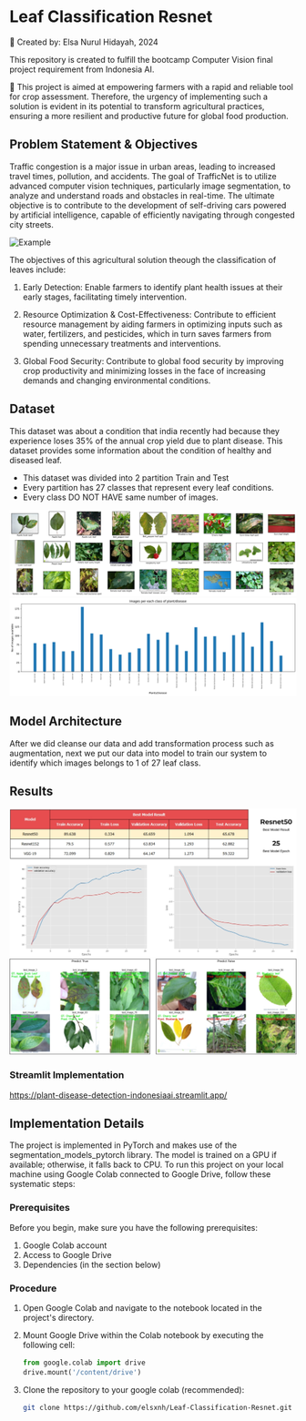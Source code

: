 # Leaf Classification Resnet

📁 Created by: Elsa Nurul Hidayah, 2024

This repository is created to fulfill the bootcamp Computer Vision final project requirement from Indonesia AI.

🔬 This project is aimed at empowering farmers with a rapid and reliable tool for crop assessment. Therefore, the urgency of implementing such a solution is evident in its potential to transform agricultural practices, ensuring a more resilient and productive future for global food production.

## Problem Statement & Objectives

Traffic congestion is a major issue in urban areas, leading to increased travel times, pollution, and accidents. The goal of TrafficNet is to utilize advanced computer vision techniques, particularly image segmentation, to analyze and understand roads and obstacles in real-time. The ultimate objective is to contribute to the development of self-driving cars powered by artificial intelligence, capable of efficiently navigating through congested city streets.

![Example](https://www.intelligenttransport.com/wp-content/uploads/self-driving-1.jpg)

The objectives of this agricultural solution theough the classification of leaves include:

1. Early Detection: Enable farmers to identify plant health issues at their early stages, facilitating timely intervention.

2. Resource Optimization & Cost-Effectiveness: Contribute to efficient resource management by aiding farmers in optimizing inputs such as water, fertilizers, and pesticides, which in turn saves farmers from spending unnecessary treatments and interventions.

3. Global Food Security: Contribute to global food security by improving crop productivity and minimizing losses in the face of increasing demands and changing environmental conditions.

## Dataset

This dataset was about a condition that india recently had because they experience loses 35% of the annual crop yield due to plant disease. This dataset provides some information about the condition of healthy and diseased leaf. 
- This dataset was divided into 2 partition Train and Test
- Every partition has 27 classes that represent every leaf conditions.
- Every class DO NOT HAVE same number of images.

![Dataset](Example.png)
![Dataset](Pictures_per_category.png)

## Model Architecture

After we did cleanse our data and add transformation process such as augmentation, next we put our data into model to train our system to identify which images belongs to 1 of 27 leaf class.

## Results 

![Dataset](https://github.com/elsxnh/Leaf-Classification-Resnet/blob/152519758bee1cf394fcccbe8cd40a5c48c08483/Results.jpg)
![Dataset](https://github.com/elsxnh/Leaf-Classification-Resnet/blob/152519758bee1cf394fcccbe8cd40a5c48c08483/Test.jpg)

### Streamlit Implementation
https://plant-disease-detection-indonesiaai.streamlit.app/



## Implementation Details

The project is implemented in PyTorch and makes use of the segmentation_models_pytorch library. The model is trained on a GPU if available; otherwise, it falls back to CPU. To run this project on your local machine using Google Colab connected to Google Drive, follow these systematic steps:

### Prerequisites

Before you begin, make sure you have the following prerequisites:

1. Google Colab account
2. Access to Google Drive
3. Dependencies (in the section below)

### Procedure

1. Open Google Colab and navigate to the notebook located in the project's directory.

2. Mount Google Drive within the Colab notebook by executing the following cell:

    ```python
    from google.colab import drive
    drive.mount('/content/drive')
    ```
3. Clone the repository to your google colab (recommended):

    ```bash
   git clone https://github.com/elsxnh/Leaf-Classification-Resnet.git
    ```
